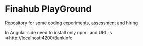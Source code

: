 # Finahub PlayGround
Repository for some coding experiments, assessment and hiring


In Angular side need to install only npm i and URL is =>http://localhost:4200/BankInfo
